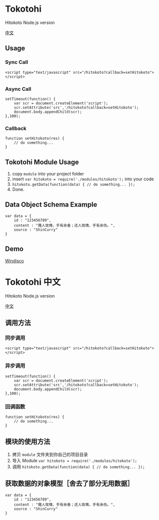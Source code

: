 # Tokotohi
Hitokoto Node.js version 

[中文](#chinese)

## Usage

### Sync Call

```
<script type="text/javascript" src="/hitokoto?callback=setHitokoto"></script>
```

### Async Call

```
setTimeout(function() {
	var scr = document.createElement('script');
	scr.setAttribute('src','/hitokoto?callback=setHitokoto');
	document.body.appendChild(scr);
},100);
```

### Callback

```
function setHitokoto(res) {
    // do something...
}
```

## Tokotohi Module Usage

1. copy `module` into your project folder
2. insert `var hitokoto = require('./modules/hitokoto');` into your code
3. `hitokoto.getData(function(data) { // do something... });`
4. Done.

## Data Object Schema Example

```
var data = {
	id : "123456789",
	content : "赠人玫瑰，手有余香；还人玫瑰，手有余伤。",
	source : "ShinCurry"
}
```

## Demo

[Windisco](https://windisco.com)

# Tokotohi 中文

<div id="chinese">
</div>

Hitokoto Node.js version 

[中文](#chinese)

## 调用方法

### 同步调用

```
<script type="text/javascript" src="/hitokoto?callback=setHitokoto"></script>
```

### 异步调用

```
setTimeout(function() {
	var scr = document.createElement('script');
	scr.setAttribute('src','/hitokoto?callback=setHitokoto');
	document.body.appendChild(scr);
},100);
```

### 回调函数

```
function setHitokoto(res) {
    // do something...
}
```

## 模块的使用方法

1. 拷贝 `module` 文件夹到你自己的项目目录
2. 导入 Module `var hitokoto = require('./modules/hitokoto');`
3. 调用 `hitokoto.getData(function(data) { // do something... });`

## 获取数据的对象模型［舍去了部分无用数据］

```
var data = {
	id : "123456789",
	content : "赠人玫瑰，手有余香；还人玫瑰，手有余伤。",
	source : "ShinCurry"
}
```